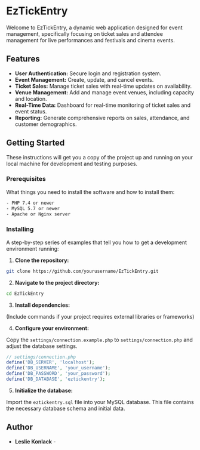 
# EzTickEntry

Welcome to EzTickEntry, a dynamic web application designed for event management, specifically focusing on ticket sales and attendee management for live performances and festivals and cinema events.

## Features

- **User Authentication:** Secure login and registration system.
- **Event Management:** Create, update, and cancel events.
- **Ticket Sales:** Manage ticket sales with real-time updates on availability.
- **Venue Management:** Add and manage event venues, including capacity and location.
- **Real-Time Data:** Dashboard for real-time monitoring of ticket sales and event status.
- **Reporting:** Generate comprehensive reports on sales, attendance, and customer demographics.

## Getting Started

These instructions will get you a copy of the project up and running on your local machine for development and testing purposes.

### Prerequisites

What things you need to install the software and how to install them:

```bash
- PHP 7.4 or newer
- MySQL 5.7 or newer
- Apache or Nginx server
```

### Installing

A step-by-step series of examples that tell you how to get a development environment running:

1. **Clone the repository:**

```bash
git clone https://github.com/yourusername/EzTickEntry.git
```

2. **Navigate to the project directory:**

```bash
cd EzTickEntry
```

3. **Install dependencies:**

(Include commands if your project requires external libraries or frameworks)

4. **Configure your environment:**

Copy the `settings/connection.example.php` to `settings/connection.php` and adjust the database settings.

```php
// settings/connection.php
define('DB_SERVER', 'localhost');
define('DB_USERNAME', 'your_username');
define('DB_PASSWORD', 'your_password');
define('DB_DATABASE', 'eztickentry');
```

5. **Initialize the database:**

Import the `eztickentry.sql` file into your MySQL database. This file contains the necessary database schema and initial data.

## Author

- **Leslie Konlack** -


